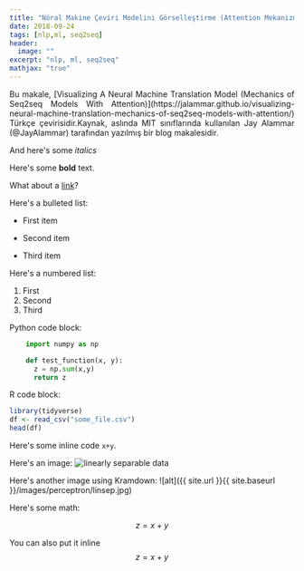 ```yaml
---
title: "Nöral Makine Çeviri Modelini Görselleştirme (Attention Mekanizması ile Seq2seq Modeli)"
date: 2018-09-24
tags: [nlp,ml, seq2seq]
header:
  image: ""
excerpt: "nlp, ml, seq2seq"
mathjax: "true"
---
```


<p align="justify" >Bu makale, [Visualizing A Neural Machine Translation Model (Mechanics of Seq2seq Models With Attention)](https://jalammar.github.io/visualizing-neural-machine-translation-mechanics-of-seq2seq-models-with-attention/) Türkçe çevirisidir.Kaynak, aslında MIT sınıflarında kullanılan Jay Alammar (@JayAlammar) tarafından yazılmış bir blog makalesidir.</p>

And here's some *italics*

Here's some **bold** text.

What about a [link](https://github.com/dataoptimal)?

Here's a bulleted list:
* First item
+ Second item
- Third item

Here's a numbered list:
1. First
2. Second
3. Third

Python code block:
```python
    import numpy as np

    def test_function(x, y):
      z = np.sum(x,y)
      return z
```

R code block:
```r
library(tidyverse)
df <- read_csv("some_file.csv")
head(df)
```

Here's some inline code `x+y`.

Here's an image:
<img src="{{ site.url }}{{ site.baseurl }}/images/perceptron/linsep.jpg" alt="linearly separable data">

Here's another image using Kramdown:
![alt]({{ site.url }}{{ site.baseurl }}/images/perceptron/linsep.jpg)

Here's some math:

$$z=x+y$$

You can also put it inline $$z=x+y$$
